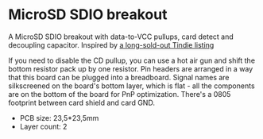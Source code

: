 # MicroSD SDIO breakout 

A MicroSD SDIO breakout with data-to-VCC pullups, card detect and decoupling capacitor.
Inspired by [a long-sold-out Tindie listing](https://www.tindie.com/products/gtalusan/microsdtf-breakout-with-pull-up-resistors/)

If you need to disable the CD pullup, you can use a hot air gun and shift the bottom resistor pack up by one resistor.
Pin headers are arranged in a way that this board can be plugged into a breadboard.
Signal names are silkscreened on the board's bottom layer, which is flat - all the components are on the bottom of the board for PnP optimization.
There's a 0805 footprint between card shield and card GND.

- PCB size: 23,5*23,5mm
- Layer count: 2
